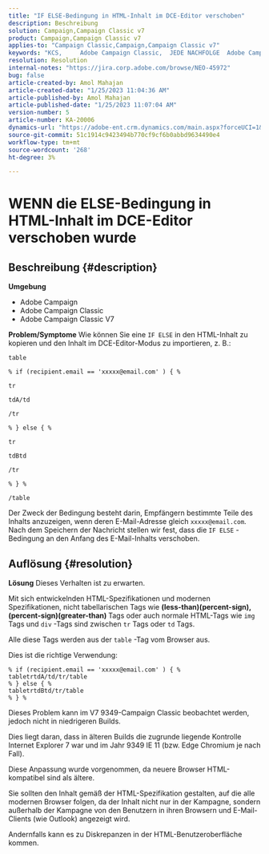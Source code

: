 ```yaml
---
title: "IF ELSE-Bedingung in HTML-Inhalt im DCE-Editor verschoben"
description: Beschreibung
solution: Campaign,Campaign Classic v7
product: Campaign,Campaign Classic v7
applies-to: "Campaign Classic,Campaign,Campaign Classic v7"
keywords: "KCS, ​ ​ ​ ​ Adobe Campaign Classic, ​ JEDE NACHFOLGE ​ Adobe Campaign, WENN ELSE, HTML, DCE-Editor, Fehlerbehebung, V7 9349"
resolution: Resolution
internal-notes: "https://jira.corp.adobe.com/browse/NEO-45972"
bug: false
article-created-by: Amol Mahajan
article-created-date: "1/25/2023 11:04:36 AM"
article-published-by: Amol Mahajan
article-published-date: "1/25/2023 11:07:04 AM"
version-number: 5
article-number: KA-20006
dynamics-url: "https://adobe-ent.crm.dynamics.com/main.aspx?forceUCI=1&pagetype=entityrecord&etn=knowledgearticle&id=27a00d07-a09c-ed11-aad1-6045bd0061cb"
source-git-commit: 51c1914c9423494b770cf9cf6b0abbd9634490e4
workflow-type: tm+mt
source-wordcount: '268'
ht-degree: 3%

---
```


# WENN die ELSE-Bedingung in HTML-Inhalt im DCE-Editor verschoben wurde

## Beschreibung {#description}


<b>Umgebung</b>

- Adobe Campaign
- Adobe Campaign Classic
- Adobe Campaign Classic V7


<b>Problem/Symptome</b>
Wie können Sie eine `IF ELSE` in den HTML-Inhalt zu kopieren und den Inhalt im DCE-Editor-Modus zu importieren, z. B.:


```
table

% if (recipient.email == 'xxxxx@email.com' ) { %

tr

tdA/td

/tr

% } else { %

tr

tdBtd

/tr

% } %

/table
```


Der Zweck der Bedingung besteht darin, Empfängern bestimmte Teile des Inhalts anzuzeigen, wenn deren E-Mail-Adresse gleich `xxxxx@email.com`. Nach dem Speichern der Nachricht stellen wir fest, dass die `IF ELSE` -Bedingung an den Anfang des E-Mail-Inhalts verschoben.


## Auflösung {#resolution}


<b>Lösung</b>
Dieses Verhalten ist zu erwarten.

Mit sich entwickelnden HTML-Spezifikationen und modernen Spezifikationen, nicht tabellarischen Tags wie <b>(less-than)(percent-sign), (percent-sign)(greater-than) </b>Tags oder auch normale HTML-Tags wie `img` Tags und `div` -Tags sind zwischen `tr` Tags oder `td` Tags.

Alle diese Tags werden aus der `table` -Tag vom Browser aus.

Dies ist die richtige Verwendung:


```
% if (recipient.email == 'xxxxx@email.com' ) { %
tabletrtdA/td/tr/table
% } else { %
tabletrtdBtd/tr/table
% } %
```


Dieses Problem kann im V7 9349-Campaign Classic beobachtet werden, jedoch nicht in niedrigeren Builds.

Dies liegt daran, dass in älteren Builds die zugrunde liegende Kontrolle Internet Explorer 7 war und im Jahr 9349 IE 11 (bzw. Edge Chromium je nach Fall).

Diese Anpassung wurde vorgenommen, da neuere Browser HTML-kompatibel sind als ältere.

Sie sollten den Inhalt gemäß der HTML-Spezifikation gestalten, auf die alle modernen Browser folgen, da der Inhalt nicht nur in der Kampagne, sondern außerhalb der Kampagne von den Benutzern in ihren Browsern und E-Mail-Clients (wie Outlook) angezeigt wird.

Andernfalls kann es zu Diskrepanzen in der HTML-Benutzeroberfläche kommen.

